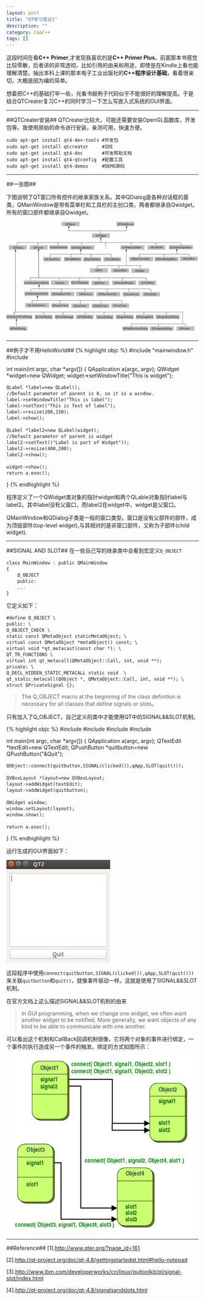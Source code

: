 ```yaml
---
layout: post
title: "QT学习笔记1"
description: ""
category: C&&C++
tags: []
---
```


这段时间在看**C++ Primer**,才发现我喜欢的是**C++ Primer Plus**。前面那本书感觉比较零散，后者讲的非常透彻，比如引用的由来和用途，即使是在Kindle上看也能理解清楚。抽出本科上课的那本电子工业出版社的**C++程序设计基础**，看着很亲切，大概是因为编的简单。

想着把C++的基础打牢一些，光看书敲例子代码似乎不能很好的理解提高。于是结合QTCreater复习C++的同时学习一下怎么写嵌入式系统的GUI界面。

---------------------------------------------------------------------------------------
##QTCreater安装##
QTCreater比较大，可能还需要安装OpenGL函数库，开发包等。我使用原始的命令进行安装，亲测可用，快速方便。

    sudo apt-get install qt4-dev-tools #开发包 　　
    sudo apt-get install qtcreator     #IDE　　
    sudo apt-get install qt4-doc       #开发帮助文档 　
    sudo apt-get install qt4-qtconfig  #配置工具 　　
    sudo apt-get install qt4-demos     #DEMO源码 


--------------------------------------------------------------------------------------
##一张图##

下图说明了QT窗口所有控件的继承家族关系。其中QDialog是各种对话框的基类，QMainWindow是带有菜单栏和工具栏的主创口类，两者都继承自Qwidget。所有的窗口部件都继承自Qwidget。

![图片](/assets/images/QT1.png)


---------------------------------------------------------------------
##例子才不用HelloWorld##
{% highlight objc %}
#include "mainwindow.h"
#include <QApplication>

int main(int argc, char *argv[])
{
    QApplication a(argc, argv);
    QWidget *widget=new QWidget;
    widget->setWindowTitle("This is widget");

    QLabel *label=new QLabel();
    //Default parameter of parent is 0, so it is a window.
    label->setWindowTitle("This is label");
    label->setText("This is Text of label");
    label->resize(200,150);
    label->show();

    QLabel *label2=new QLabel(widget);
    //Default parameter of parent is widget
    label2->setText(("Label is part of Widget"));
    label2->resize(400,200);
    label2->show();

    widget->show();
    return a.exec();
}
{% endhighlight %}

程序定义了一个QWidget类对象的指针widget和两个QLable对象指针label与label2。其中label没有父窗口，而label2在widget中，widget是父窗口。

QMainWindow和QDialog子类是一般的窗口类型。窗口是没有父部件的部件，成为顶级部件(top-level widget),与其相对的是非窗口部件，又称为子部件(child widget).

-------------------------------------------------------------------------------
##SIGNAL AND SLOT##
在一些自己写的继承类中会看到宏定义`Q_OBJECT`

    class MainWindow : public QMainWindow
    {
        Q_OBJECT
        public:
        ...
    }
    
它定义如下：

    #define Q_OBJECT \
    public: \
    Q_OBJECT_CHECK \
    static const QMetaObject staticMetaObject; \
    virtual const QMetaObject *metaObject() const; \
    virtual void *qt_metacast(const char *); \
    QT_TR_FUNCTIONS \
    virtual int qt_metacall(QMetaObject::Call, int, void **); 
    private: \
    Q_DECL_HIDDEN_STATIC_METACALL static void  \
    qt_static_metacall(QObject *, QMetaObject::Call, int, void **); \
    struct QPrivateSignal {};
    
> The Q_OBJECT macro at the beginning of the class definition is necessary for all classes that define signals or slots。

只有加入了Q_OBJECT，自己定义的类中才能使用QT中的SIGNAL&&SLOT机制。

{% highlight objc %}
#include <QApplication>
#include <QTextEdit>
#include <QPushButton>
#include <QVBoxLayout>

int main(int argc, char *argv[])
{
    QApplication a(argc, argv);
    QTextEdit *textEdit=new QTextEdit;
    QPushButton *quitbutton=new QPushButton("&Quit");

    QObject::connect(quitbutton,SIGNAL(clicked()),qApp,SLOT(quit()));

    QVBoxLayout *layout=new QVBoxLayout;
    layout->addWidget(textEdit);
    layout->addWidget(quitbutton);

    QWidget window;
    window.setLayout(layout);
    window.show();

    return a.exec();
}
{% endhighlight %}

运行生成的GUI界面如下：

![图片](/assets/images/QT2.png)

这段程序中使用`connect(quitbutton,SIGNAL(clicked()),qApp,SLOT(quit()))`来关联`quitbutton`和`quit()`，就像事件驱动一样。这就是使用了SIGNAL&&SLOT机制。

在官方文档上这么描述SIGNAL&&SLOT机制的由来

> In GUI programming, when we change one widget, we often want another widget to be notified. More generally, we want objects of any kind to be able to communicate with one another.

可以看出这个机制和CallBack回调机制很像，它将两个对象的事件进行绑定，一个事件的执行造成另一个事件的触发。绑定的方式如图所示：

![图片](/assets/images/QT3.png)


--------------------------------------------------------------------
##Reference##
[1].http://www.qter.org/?page_id=161

[2].http://qt-project.org/doc/qt-4.8/gettingstartedqt.html#hello-notepad

[3].http://www.ibm.com/developerworks/cn/linux/guitoolkit/qt/signal-slot/index.html

[4].http://qt-project.org/doc/qt-4.8/signalsandslots.html
